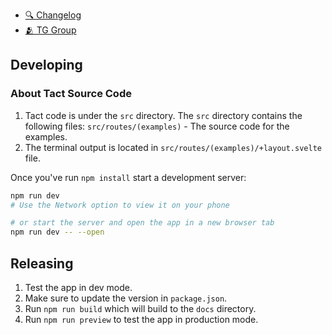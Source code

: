 - [🔍 Changelog](/CHANGELOG.md)
- [🫂 TG Group](https://t.me/tactlang)

## Developing

### About Tact Source Code

1. Tact code is under the `src` directory. The `src` directory contains the following files: `src/routes/(examples)` - The source code for the examples.
2. The terminal output is located in `src/routes/(examples)/+layout.svelte` file.

Once you've run `npm install` start a development server:

```bash
npm run dev
# Use the Network option to view it on your phone

# or start the server and open the app in a new browser tab
npm run dev -- --open
```

## Releasing

1. Test the app in dev mode.
2. Make sure to update the version in `package.json`.
3. Run `npm run build` which will build to the `docs` directory.
4. Run `npm run preview` to test the app in production mode.
